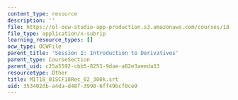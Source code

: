 ```yaml
---
content_type: resource
description: ''
file: https://ol-ocw-studio-app-production.s3.amazonaws.com/courses/18-01sc-single-variable-calculus-fall-2010/353402dba4dad48f39986ff49bcf0ce9_MIT18_01SCF10Rec_02_300k.srt
file_type: application/x-subrip
learning_resource_types: []
ocw_type: OCWFile
parent_title: 'Session 1: Introduction to Derivatives'
parent_type: CourseSection
parent_uid: c25a5592-cbb5-8253-9dae-a82e3aeeda33
resourcetype: Other
title: MIT18_01SCF10Rec_02_300k.srt
uid: 353402db-a4da-d48f-3998-6ff49bcf0ce9
---
```

